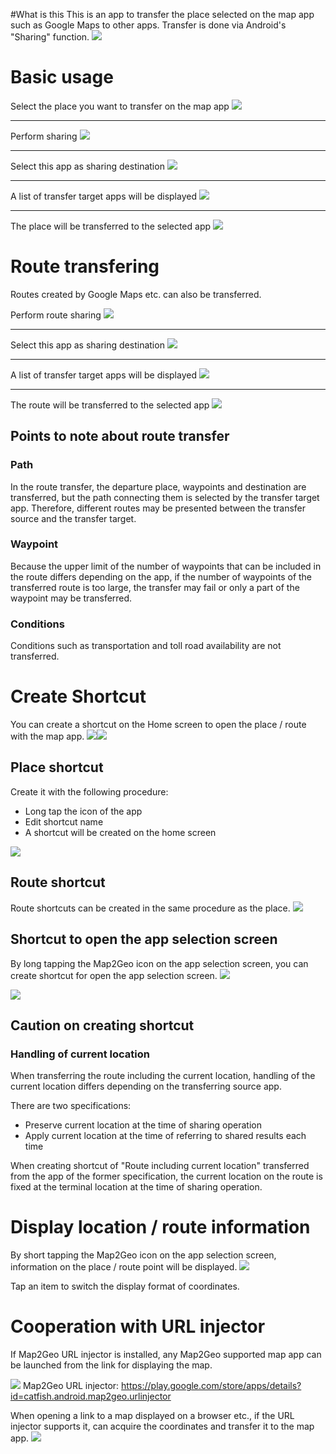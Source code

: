 #What is this
This is an app to transfer the place selected on the map app such as Google Maps to other apps.
Transfer is done via Android's "Sharing" function.
![][whats]

# Basic usage
Select the place you want to transfer on the map app
![][basis01]

----

Perform sharing
![][basis02]

----

Select this app as sharing destination
![][basis03]

----

A list of transfer target apps will be displayed
![][basis04]

----

The place will be transferred to the selected app
![][basis05]

# Route transfering
Routes created by Google Maps etc. can also be transferred.

Perform route sharing
![][route01]

----

Select this app as sharing destination
![][route02]

----

A list of transfer target apps will be displayed
![][route03]

----

The route will be transferred to the selected app
![][route04]

## Points to note about route transfer
### Path
In the route transfer, the departure place, waypoints and destination are transferred, but the path connecting them is selected by the transfer target app.
Therefore, different routes may be presented between the transfer source and the transfer target.

### Waypoint
Because the upper limit of the number of waypoints that can be included in the route differs depending on the app, if the number of waypoints of the transferred route is too large, the transfer may fail or only a part of the waypoint may be transferred.

### Conditions
Conditions such as transportation and toll road availability are not transferred.

# Create Shortcut
You can create a shortcut on the Home screen to open the place / route with the map app.
![][shortcut01]![][shortcut02]

## Place shortcut
Create it with the following procedure:
* Long tap the icon of the app
* Edit shortcut name
* A shortcut will be created on the home screen

![][shortcut03]

## Route shortcut
Route shortcuts can be created in the same procedure as the place.
![][shortcut04]

## Shortcut to open the app selection screen
By long tapping the Map2Geo icon on the app selection screen, you can create shortcut for open the app selection screen.
![][shortcut05]

![][shortcut06]

## Caution on creating shortcut
### Handling of current location
When transferring the route including the current location, handling of the current location differs depending on the transferring source app.

There are two specifications:
* Preserve current location at the time of sharing operation
* Apply current location at the time of referring to shared results each time

When creating shortcut of "Route including current location" transferred from the app of the former specification, the current location on the route is fixed at the terminal location at the time of sharing operation.

# Display location / route information
By short tapping the Map2Geo icon on the app selection screen, information on the place / route point will be displayed.
![][placeinfo01]

Tap an item to switch the display format of coordinates.

# Cooperation with URL injector
If Map2Geo URL injector is installed, any Map2Geo supported map app can be launched from the link for displaying the map.

![][icon_injector] Map2Geo URL injector:
https://play.google.com/store/apps/details?id=catfish.android.map2geo.urlinjector

When opening a link to a map displayed on a browser etc., if the URL injector supports it, can acquire the coordinates and transfer it to the map app.
![][injector01]


[icon]:/site/appscatfish/android/map2geo/usage_en/ic_launcher.png
[icon_injector]:/site/appscatfish/android/map2geo/usage_en/map2geo_urlinjector.png

[whats]:/site/appscatfish/android/map2geo/usage_en/whats.png

[basis01]:/site/appscatfish/android/map2geo/usage_en/basis01.png
[basis02]:/site/appscatfish/android/map2geo/usage_en/basis02.png
[basis03]:/site/appscatfish/android/map2geo/usage_en/basis03.png
[basis04]:/site/appscatfish/android/map2geo/usage_en/basis04.png
[basis05]:/site/appscatfish/android/map2geo/usage_en/basis05.png

[route01]:/site/appscatfish/android/map2geo/usage_en/route01.png
[route02]:/site/appscatfish/android/map2geo/usage_en/route02.png
[route03]:/site/appscatfish/android/map2geo/usage_en/route03.png
[route04]:/site/appscatfish/android/map2geo/usage_en/route04.png

[shortcut01]:/site/appscatfish/android/map2geo/usage_en/shortcut01.png
[shortcut02]:/site/appscatfish/android/map2geo/usage_en/shortcut02.png
[shortcut03]:/site/appscatfish/android/map2geo/usage_en/shortcut03.png
[shortcut04]:/site/appscatfish/android/map2geo/usage_en/shortcut04.png
[shortcut05]:/site/appscatfish/android/map2geo/usage_en/shortcut05.png
[shortcut06]:/site/appscatfish/android/map2geo/usage_en/shortcut06.png

[placeinfo01]:/site/appscatfish/android/map2geo/usage_en/placeinfo01.png

[injector01]:/site/appscatfish/android/map2geo/usage_en/injector01.png
